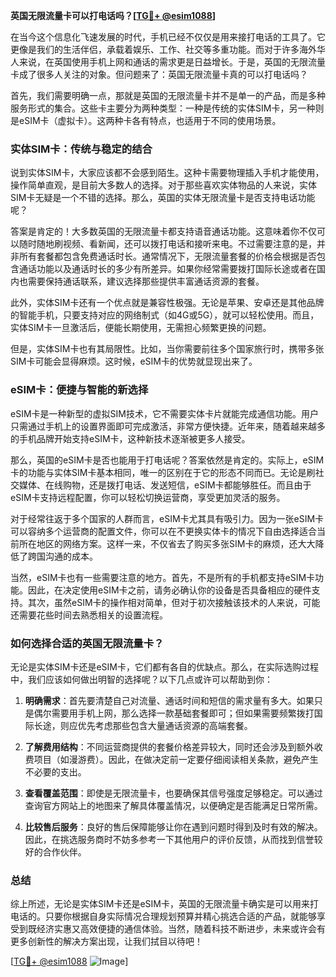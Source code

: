**英国无限流量卡可以打电话吗？[[TG💪+ @esim1088](https://t.me/s/esim1088)]**

在当今这个信息化飞速发展的时代，手机已经不仅仅是用来接打电话的工具了。它更像是我们的生活伴侣，承载着娱乐、工作、社交等多重功能。而对于许多海外华人来说，在英国使用手机上网和通话的需求更是日益增长。于是，英国的无限流量卡成了很多人关注的对象。但问题来了：英国无限流量卡真的可以打电话吗？

首先，我们需要明确一点，那就是英国的无限流量卡并不是单一的产品，而是多种服务形式的集合。这些卡主要分为两种类型：一种是传统的实体SIM卡，另一种则是eSIM卡（虚拟卡）。这两种卡各有特点，也适用于不同的使用场景。

### 实体SIM卡：传统与稳定的结合

说到实体SIM卡，大家应该都不会感到陌生。这种卡需要物理插入手机才能使用，操作简单直观，是目前大多数人的选择。对于那些喜欢实体物品的人来说，实体SIM卡无疑是一个不错的选择。那么，英国的实体无限流量卡是否支持电话功能呢？

答案是肯定的！大多数英国的无限流量卡都支持语音通话功能。这意味着你不仅可以随时随地刷视频、看新闻，还可以拨打电话和接听来电。不过需要注意的是，并非所有套餐都包含免费通话时长。通常情况下，无限流量套餐的价格会根据是否包含通话功能以及通话时长的多少有所差异。如果你经常需要拨打国际长途或者在国内也需要保持通话联系，建议选择那些提供丰富通话资源的套餐。

此外，实体SIM卡还有一个优点就是兼容性极强。无论是苹果、安卓还是其他品牌的智能手机，只要支持对应的网络制式（如4G或5G），就可以轻松使用。而且，实体SIM卡一旦激活后，便能长期使用，无需担心频繁更换的问题。

但是，实体SIM卡也有其局限性。比如，当你需要前往多个国家旅行时，携带多张SIM卡可能会显得麻烦。这时候，eSIM卡的优势就显现出来了。

### eSIM卡：便捷与智能的新选择

eSIM卡是一种新型的虚拟SIM技术，它不需要实体卡片就能完成通信功能。用户只需通过手机上的设置界面即可完成激活，非常方便快捷。近年来，随着越来越多的手机品牌开始支持eSIM卡，这种新技术逐渐被更多人接受。

那么，英国的eSIM卡是否也能用于打电话呢？答案依然是肯定的。实际上，eSIM卡的功能与实体SIM卡基本相同，唯一的区别在于它的形态不同而已。无论是刷社交媒体、在线购物，还是拨打电话、发送短信，eSIM卡都能够胜任。而且由于eSIM卡支持远程配置，你可以轻松切换运营商，享受更加灵活的服务。

对于经常往返于多个国家的人群而言，eSIM卡尤其具有吸引力。因为一张eSIM卡可以容纳多个运营商的配置文件，你可以在不更换实体卡的情况下自由选择适合当前所在地区的网络方案。这样一来，不仅省去了购买多张SIM卡的麻烦，还大大降低了跨国沟通的成本。

当然，eSIM卡也有一些需要注意的地方。首先，不是所有的手机都支持eSIM卡功能。因此，在决定使用eSIM卡之前，请务必确认你的设备是否具备相应的硬件支持。其次，虽然eSIM卡的操作相对简单，但对于初次接触该技术的人来说，可能还需要花些时间去熟悉相关的设置流程。

### 如何选择合适的英国无限流量卡？

无论是实体SIM卡还是eSIM卡，它们都有各自的优缺点。那么，在实际选购过程中，我们应该如何做出明智的选择呢？以下几点或许可以帮助到你：

1. **明确需求**：首先要清楚自己对流量、通话时间和短信的需求量有多大。如果只是偶尔需要用手机上网，那么选择一款基础套餐即可；但如果需要频繁拨打国际长途，则应优先考虑那些包含大量通话资源的高端套餐。

2. **了解费用结构**：不同运营商提供的套餐价格差异较大，同时还会涉及到额外收费项目（如漫游费）。因此，在做决定前一定要仔细阅读相关条款，避免产生不必要的支出。

3. **查看覆盖范围**：即使是无限流量卡，也要确保其信号强度足够稳定。可以通过查询官方网站上的地图来了解具体覆盖情况，以便确定是否能满足日常所需。

4. **比较售后服务**：良好的售后保障能够让你在遇到问题时得到及时有效的解决。因此，在挑选服务商时不妨多参考一下其他用户的评价反馈，从而找到信誉较好的合作伙伴。

### 总结

综上所述，无论是实体SIM卡还是eSIM卡，英国的无限流量卡确实是可以用来打电话的。只要你根据自身实际情况合理规划预算并精心挑选合适的产品，就能够享受到既经济实惠又高效便捷的通信体验。当然，随着科技不断进步，未来或许会有更多创新性的解决方案出现，让我们拭目以待吧！

[[TG💪+ @esim1088](https://t.me/s/esim1088) ![Image](https://i.postimg.cc/4NQfJmqS/Snipaste-2025-05-13-00-14-12.png)]